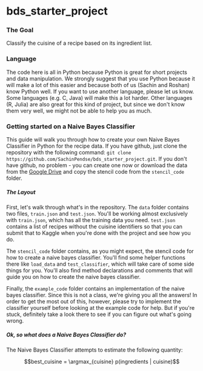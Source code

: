 # bds_starter_project

### The Goal

Classify the cuisine of a recipe based on its ingredient list.

### Language

The code here is all in Python because Python is great for short projects and data manipulation. We strongly suggest that you use Python because it will make a lot of this easier and because both of us (Sachin and Roshan) know Python well. If you want to use another language, please let us know. Some languages (e.g. C, Java) will make this a lot harder. Other languages (R, Julia) are also great for this kind of project, but since we don't know them very well, we might not be able to help you as much.

### Getting started on a Naive Bayes Classifier

This guide will walk you through how to create your own Naive Bayes Classifier in Python for the recipe data. If you have github, just clone the repository with the following command: `git clone https://github.com/SachinPendse/bds_starter_project.git`. If you don't have github, no problem - you can create one now or download the data from the [Google Drive](www.google.com) and copy the stencil code from the `stencil_code` folder.

##### The Layout

First, let's walk through what's in the repository. The `data` folder contains two files, `train.json` and `test.json`. You'll be working almost exclusively with `train.json`, which has all the training data you need. `test.json` contains a list of recipes without the cuisine identifiers so that you can submit that to Kaggle when you're done with the project and see how you do. 

The `stencil_code` folder contains, as you might expect, the stencil code for how to create a naive bayes classifier. You'll find some helper functions there like `load_data` and `test_classifier`, which will take care of some side things for you. You'll also find method declarations and comments that will guide you on how to create the naive bayes classifier.

Finally, the `example_code` folder contains an implementation of the naive bayes classifier. Since this is not a class, we're giving you all the answers! In order to get the most out of this, however, please try to implement the classifier yourself before looking at the example code for help. But if you're stuck, definitely take a look there to see if you can figure out what's going wrong.

##### Ok, so what does a Naive Bayes Classifier do?

The Naive Bayes Classifier attempts to estimate the following quantity:

$$best_cuisine = \argmax_{cuisine} p(ingredients | cuisine)$$